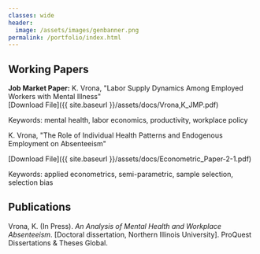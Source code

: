 ```yaml
---
classes: wide
header:
  image: /assets/images/genbanner.png
permalink: /portfolio/index.html
---
```



  
<h2 id="working-papers">Working Papers</h2> 
  
**Job Market Paper:**  K. Vrona, "Labor Supply Dynamics Among Employed Workers with Mental Illness"\
[Download File]({{ site.baseurl }}/assets/docs/Vrona,K_JMP.pdf)

Keywords: mental health, labor economics, productivity, workplace policy




K. Vrona, "The Role of Individual Health Patterns and Endogenous Employment on Absenteeism"

[Download File]({{ site.baseurl }}/assets/docs/Econometric_Paper-2-1.pdf)

Keywords: applied econometrics, semi-parametric, sample selection, selection bias



<h2 id="publications">Publications</h2>

Vrona, K. (In Press). *An Analysis of Mental Health and Workplace Absenteeism*. [Doctoral dissertation, Northern Illinois University]. ProQuest Dissertations & Theses Global.
